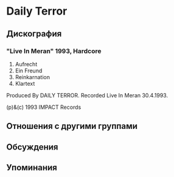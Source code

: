 # Daily Terror



## Дискография

### "Live In Meran" 1993, Hardcore

1. Aufrecht
2. Ein Freund
3. Reinkarnation
4. Klartext

Produced By DAILY TERROR.
Recorded Live In Meran 30.4.1993.

(p)&(c) 1993 IMPACT Records


## Отношения с другими группами


## Обсуждения


## Упоминания

